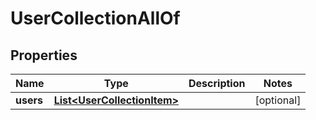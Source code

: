 

# UserCollectionAllOf


## Properties

Name | Type | Description | Notes
------------ | ------------- | ------------- | -------------
**users** | [**List&lt;UserCollectionItem&gt;**](UserCollectionItem.md) |  |  [optional]




